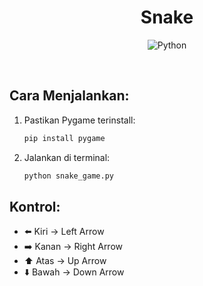 <div align="center">

# Snake

![Python](https://img.shields.io/badge/Python-3776AB?logo=python&logoColor=fff)

</div>

<br>

##  Cara Menjalankan:

1. Pastikan Pygame terinstall:
    ```bash
    pip install pygame
    ```
2. Jalankan di terminal:
    ```bash
    python snake_game.py
    ```

## Kontrol:

- ⬅️ Kiri → Left Arrow
- ➡️ Kanan → Right Arrow
- ⬆️ Atas → Up Arrow
- ⬇️ Bawah → Down Arrow

<br>